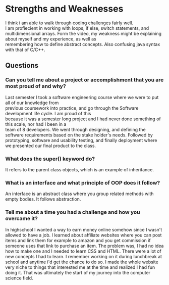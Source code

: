 # Strengths and Weaknesses  

I think i am able to walk through coding challenges fairly well.  
I am profiecient in working with loops, if else, switch statements, and multidimensional arrays. 
Form the video, my weakness might be explaining about myself and my experience,  as well as  
remembering how to define abstract concepts. Also confusing java syntax with that of C/C++.  
  
  
## Questions
### Can you tell me about a project or accomplishment that you are most proud of and why?  
Last semester I took a software engineering course where we were to put all of our knowledge from  
previous coursework into practice, and go through the Software development life cycle. I am proud of this  
because it was a semester long project and I had never done something of this scale, nor had I been in a  
team of 8 developers. We went through designing, and defining the software requirements based on the stake holder's needs. Followed by prototyping, software and usability testing, and finally deployment where we presented our final product to the class.   
  
  
### What does the super() keyword do?
It refers to the parent class objects, which is an example of inheritance. 

### What is an interface and what principle of OOP does it follow?
An interface is an abstract class where you group related methods with empty bodies.
It follows abstraction. 

### Tell me about a time you had a challenge and how you overcame it?
In highschool I wanted a way to earn money online somehow since I wasn't allowed to have a job. I learned about affiliate websites where you can post items and link them for example to amazon and you get commission if someone uses that link to purchase an item. The problem was, I had no idea how to make one and I needed to learn CSS and HTML. There were a lot of new concepts I had to learn. I remember working on it during lunchbreak at school and anytime i'd get the chance to do so. I made the whole website very niche to things that interested me at the time and realized I had fun doing it. That was ultimately the start of my journey into the computer science field. 



